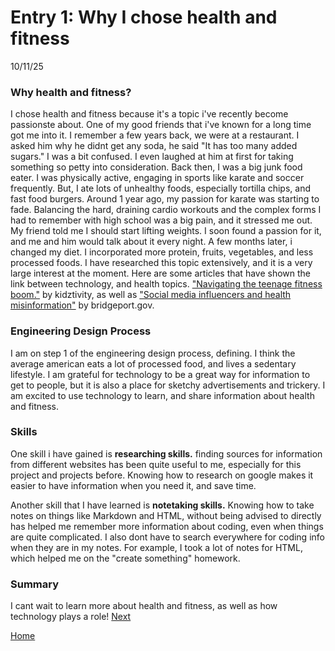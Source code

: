 # Entry 1: Why I chose health and fitness
10/11/25

### Why health and fitness?

I chose health and fitness because it's a topic i've recently become passionste about. One of my good friends that i've known for a long time got me into it. I remember a few years back, we were at a restaurant. I asked him why he didnt get any soda, he said "It has too many added sugars." I was a bit confused. I even laughed at him at first for taking something so petty into consideration. Back then, I was a big junk food eater. I was physically active, engaging in sports like karate and soccer frequently. But, I ate lots of unhealthy foods, especially tortilla chips, and fast food burgers. Around 1 year ago, my passion for karate was starting to fade. Balancing the hard, draining cardio workouts and the complex forms I had to remember with high school was a big pain, and it stressed me out. My friend told me I should start lifting weights. I soon found a passion for it, and me and him would talk about it every night. A few months later, i changed my diet. I incorporated more protein, fruits, vegetables, and less processed foods. I have researched this topic extensively, and it is a very large interest at the moment. Here are some articles that have shown the link between technology, and health topics. ["Navigating the teenage fitness boom."](https://kidztivity.com/teenage-fitness-boom/) by kidztivity, as well as ["Social media influencers and health misinformation"](https://www.bridgeportct.gov/news/social-media-influencers-and-health-misinformation-why-we-must-be-cautious) by bridgeport.gov.

### Engineering Design Process

I am on step 1 of the engineering design process, defining. I think the average american eats a lot of processed food, and lives a sedentary lifestyle. I am grateful for technology to be a great way for information to get to people, but it is also a place for sketchy advertisements and trickery. I am excited to use technology to learn, and share information about health and fitness.

### Skills

One skill i have gained is **researching skills.** finding sources for information from different websites has been quite useful to me, especially for this project and projects before. Knowing how to research on google makes it easier to have information when you need it, and save time.

Another skill that I have learned is **notetaking skills.** Knowing how to take notes on things like Markdown and HTML, without being advised to directly has helped me remember more information about coding, even when things are quite complicated. I also dont have to search everywhere for coding info when they are in my notes. For example, I took a lot of notes for HTML, which helped me on the "create something" homework.

### Summary
I cant wait to learn more about health and fitness, as well as how technology plays a role!
[Next](entry02.md)

[Home](../README.md)
